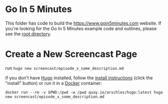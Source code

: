 # Go In 5 Minutes

This folder has code to build the https://www.goin5minutes.com website. If you're looking for
the Go In 5 Minutes example code and outlines, please see the [root directory](https://github.com/arschles/go-in-5-minutes).

# Create a New Screencast Page

run `hugo new screencast/episode_x_some_description.md`

if you don't have [Hugo](http://gohugo.io) installed, follow the [install instructions](http://gohugo.io/) (click the "install" button) or run it in a [Docker](https://www.docker.com/) container:

```console
docker run --rm -v $PWD:/pwd -w /pwd quay.io/arschles/hugo:latest hugo new screencast/episode_x_some_description.md
```
